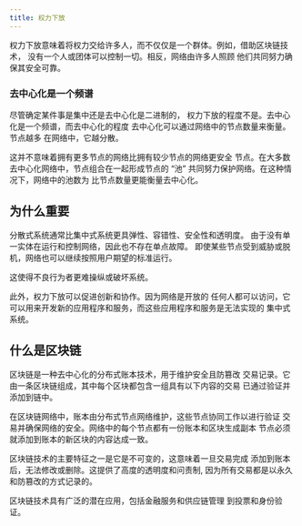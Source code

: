 ```yaml
---
title: 权力下放
---
```


权力下放意味着将权力交给许多人，而不仅仅是一个群体。例如，借助区块链技术， 
没有一个人或团体可以控制一切。相反，网络由许多人照顾 
他们共同努力确保其安全可靠。

### 去中心化是一个频谱

尽管确定某件事是集中还是去中心化是二进制的，
权力下放的程度不是。去中心化是一个频谱，而去中心化的程度
去中心化可以通过网络中的节点数量来衡量。节点越多
在网络中，它越分散。 

这并不意味着拥有更多节点的网络比拥有较少节点的网络更安全
节点。在大多数去中心化网络中，节点组合在一起形成节点的 “池”
共同努力保护网络。在这种情况下，网络中的池数为
比节点数量更能衡量去中心化。

## 为什么重要

分散式系统通常比集中式系统更具弹性、容错性、安全性和透明度。 
由于没有单一实体在运行和控制网络，因此也不存在单点故障。 
即使某些节点受到威胁或脱机，网络也可以继续按照用户期望的标准运行。

这使得不良行为者更难操纵或破坏系统。

此外，权力下放可以促进创新和协作。因为网络是开放的 
任何人都可以访问，它可以用来开发新的应用程序和服务，而这些应用程序和服务是无法实现的 
集中式系统。

## 什么是区块链

区块链是一种去中心化的分布式账本技术，用于维护安全且防篡改 
交易记录。它由一条区块链组成，其中每个区块都包含一组具有以下内容的交易 
已通过验证并添加到链中。

在区块链网络中，账本由分布式节点网络维护，这些节点协同工作以进行验证 
交易并确保网络的安全。网络中的每个节点都有一份账本和区块生成副本 
节点必须就添加到账本的新区块的内容达成一致。 

区块链技术的主要特征之一是它是不可变的，这意味着一旦交易完成 
添加到账本后，无法修改或删除。这提供了高度的透明度和问责制, 
因为所有交易都是以永久和防篡改的方式记录的。

区块链技术具有广泛的潜在应用，包括金融服务和供应链管理 
到投票和身份验证。
